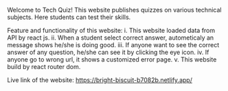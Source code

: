 Welcome to Tech Quiz!
This website publishes quizzes on various technical subjects. Here students can test their skills.

Feature and functionality of this website:
i. This website loaded data from API by react js.
ii. When a student select correct answer, autometicaly an message shows he/she is doing good.
iii. If anyone want to see the correct answer of any question, he/she can see it by clicking the eye icon.
iv. If anyone go to wrong url, it shows a customized error page.
v. This website build by react router dom.


Live link of the website: https://bright-biscuit-b7082b.netlify.app/
